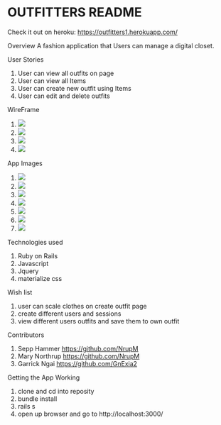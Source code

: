 <h1>OUTFITTERS README</h1>

Check it out on heroku: 
<a>https://outfitters1.herokuapp.com/</a>

Overview
  A fashion application that Users can manage a digital closet.


User Stories
  1. User can view all outfits on page
  2. User can view all Items
  3. User can create new outfit using Items
  4. User can edit and delete outfits


WireFrame
  1. <img src="https://trello-attachments.s3.amazonaws.com/59a7110db4ceb87bef65a466/59a875d09cd2af5a2f1b01da/ee6b7716a8611741c983a491e8cea2bd/Landing_Page.png">
  2. <img src="https://trello-attachments.s3.amazonaws.com/59a7110db4ceb87bef65a466/59a875ec9629516f568cab9d/b0a21db399a4f09bf4204e36693a6737/User_Index.png">
  3. <img src="https://trello-attachments.s3.amazonaws.com/59a7110db4ceb87bef65a466/59a8de08f2dc7070837ba312/07e51986383a981c8b999968d635c0be/Create_Oufit_index.png">
  4. <img src="https://trello-attachments.s3.amazonaws.com/59a7110db4ceb87bef65a466/59a875d490f6822c576e3bc7/04b9c512423046d191e54ec26365ddf8/BLOWN-UP-OUTFIT_VIEW.png">


App Images
  1. <img src="https://imgur.com/mukm1J0">
  2. <img src="https://imgur.com/7q75jt8">
  3. <img src="https://avatars2.githubusercontent.com/u/210414?v=4&s=200">
  4. <img src="https://avatars2.githubusercontent.com/u/210414?v=4&s=200">
  5. <img src="https://avatars2.githubusercontent.com/u/210414?v=4&s=200">
  6. <img src="https://avatars2.githubusercontent.com/u/210414?v=4&s=200">
  7. <img src="https://avatars2.githubusercontent.com/u/210414?v=4&s=200">


Technologies used
  1. Ruby on Rails
  2. Javascript
  3. Jquery
  4. materialize css


Wish list
  1. user can scale clothes on create outfit page
  2. create different users and sessions
  3. view different users outfits and save them to own outfit


Contributors
  1. Sepp Hammer <a>https://github.com/NrupM</a>
  2. Mary Northrup <a>https://github.com/NrupM</a>
  3. Garrick Ngai <a>https://github.com/GnExia2</a>


Getting the App Working
  1. clone and cd into reposity
  2. bundle install
  3. rails s
  4. open up browser and go to http://localhost:3000/